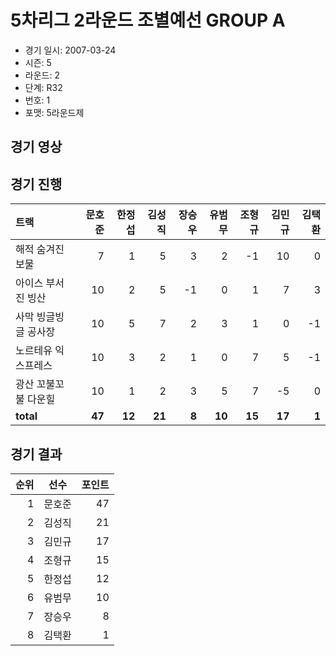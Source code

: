 # 5차리그 2라운드 조별예선 GROUP A

- 경기 일시: 2007-03-24
- 시즌: 5
- 라운드: 2
- 단계: R32
- 번호: 1
- 포맷: 5라운드제





## 경기 영상
## 경기 진행

| 트랙 | 문호준 | 한정섭 | 김성직 | 장승우 | 유범무 | 조형규 | 김민규 | 김택환 |
|:---|---:|---:|---:|---:|---:|---:|---:|---:|
| 해적 숨겨진 보물 | 7 | 1 | 5 | 3 | 2 | -1 | 10 | 0 |
| 아이스 부서진 빙산 | 10 | 2 | 5 | -1 | 0 | 1 | 7 | 3 |
| 사막 빙글빙글 공사장 | 10 | 5 | 7 | 2 | 3 | 1 | 0 | -1 |
| 노르테유 익스프레스 | 10 | 3 | 2 | 1 | 0 | 7 | 5 | -1 |
| 광산 꼬불꼬불 다운힐 | 10 | 1 | 2 | 3 | 5 | 7 | -5 | 0 |
| __total__ | __47__ | __12__ | __21__ | __8__ | __10__ | __15__ | __17__ | __1__ |




## 경기 결과

| 순위 | 선수 | 포인트 |
|---:|:---:|---:|
| 1 | 문호준 | 47 |
| 2 | 김성직 | 21 |
| 3 | 김민규 | 17 |
| 4 | 조형규 | 15 |
| 5 | 한정섭 | 12 |
| 6 | 유범무 | 10 |
| 7 | 장승우 | 8 |
| 8 | 김택환 | 1 |

